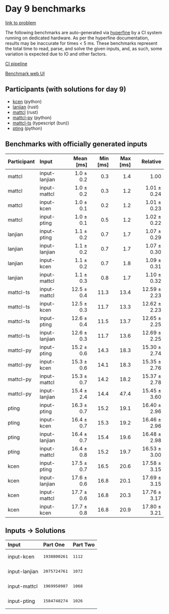 # Day 9 benchmarks

[link to problem](https://adventofcode.com/2023/day/9)

The following benchmarks are auto-generated via
[hyperfine](https://github.com/sharkdp/hyperfine) by a CI system running on
dedicated hardware. As per the hyperfine documentation, results may be
inaccurate for times < 5 ms. These benchmarks represent the total time to read,
parse, and solve the given inputs, and, as such, some variation is expected due
to IO and other factors.

[CI pipeline](http://ci.papercode.net:8080/teams/main/pipelines/aoc2023)

[Benchmark web UI](https://aoc.ancalagon.black)


## Participants (with solutions for day 9)

- [kcen](https://github.com/kcen/aoc2023) (python)
- [lanjian](https://github.com/lanjian/aoc-2023) (rust)
- [mattcl](https://github.com/mattcl/aoc2023) (rust)
- [mattcl-py](https://github.com/mattcl/aoc2023-py) (python)
- [mattcl-ts](https://github.com/mattcl/aoc2023-js) (typescript (bun))
- [pting](https://github.com/pting/aoc2023) (python)


## Benchmarks with officially generated inputs

| Participant | Input | Mean [ms] | Min [ms] | Max [ms] | Relative |
|:---|:---|---:|---:|---:|---:|
| mattcl | input-lanjian | 1.0 ± 0.2 | 0.3 | 1.4 | 1.00 |
| mattcl | input-mattcl | 1.0 ± 0.2 | 0.3 | 1.2 | 1.01 ± 0.24 |
| mattcl | input-kcen | 1.0 ± 0.1 | 0.2 | 1.2 | 1.01 ± 0.23 |
| mattcl | input-pting | 1.0 ± 0.1 | 0.5 | 1.2 | 1.02 ± 0.22 |
| lanjian | input-pting | 1.1 ± 0.2 | 0.7 | 1.7 | 1.07 ± 0.29 |
| lanjian | input-lanjian | 1.1 ± 0.2 | 0.7 | 1.7 | 1.07 ± 0.30 |
| lanjian | input-kcen | 1.1 ± 0.2 | 0.7 | 1.8 | 1.09 ± 0.31 |
| lanjian | input-mattcl | 1.1 ± 0.3 | 0.8 | 1.7 | 1.10 ± 0.32 |
| mattcl-ts | input-mattcl | 12.5 ± 0.4 | 11.3 | 13.4 | 12.59 ± 2.23 |
| mattcl-ts | input-kcen | 12.5 ± 0.3 | 11.7 | 13.3 | 12.62 ± 2.23 |
| mattcl-ts | input-pting | 12.6 ± 0.4 | 11.5 | 13.7 | 12.65 ± 2.25 |
| mattcl-ts | input-lanjian | 12.6 ± 0.3 | 11.7 | 13.6 | 12.69 ± 2.25 |
| mattcl-py | input-pting | 15.2 ± 0.6 | 14.3 | 18.3 | 15.30 ± 2.74 |
| mattcl-py | input-kcen | 15.3 ± 0.6 | 14.1 | 18.3 | 15.35 ± 2.76 |
| mattcl-py | input-mattcl | 15.3 ± 0.7 | 14.2 | 18.2 | 15.37 ± 2.78 |
| mattcl-py | input-lanjian | 15.4 ± 2.4 | 14.4 | 47.4 | 15.45 ± 3.60 |
| pting | input-pting | 16.3 ± 0.7 | 15.2 | 19.1 | 16.40 ± 2.96 |
| pting | input-kcen | 16.4 ± 0.7 | 15.3 | 19.2 | 16.46 ± 2.96 |
| pting | input-lanjian | 16.4 ± 0.7 | 15.4 | 19.6 | 16.48 ± 2.98 |
| pting | input-mattcl | 16.4 ± 0.8 | 15.2 | 19.7 | 16.53 ± 3.00 |
| kcen | input-pting | 17.5 ± 0.7 | 16.5 | 20.6 | 17.58 ± 3.15 |
| kcen | input-lanjian | 17.6 ± 0.6 | 16.8 | 20.1 | 17.69 ± 3.15 |
| kcen | input-mattcl | 17.7 ± 0.6 | 16.8 | 20.3 | 17.76 ± 3.17 |
| kcen | input-kcen | 17.7 ± 0.8 | 16.8 | 20.9 | 17.80 ± 3.21 |


## Inputs -> Solutions

| Input | Part One | Part Two |
|:---|:---|:---|
|input-kcen|<pre>1938800261</pre>|<pre>1112</pre>|
|input-lanjian|<pre>2075724761</pre>|<pre>1072</pre>|
|input-mattcl|<pre>1969958987</pre>|<pre>1068</pre>|
|input-pting|<pre>1584748274</pre>|<pre>1026</pre>|